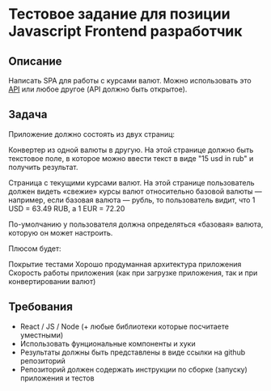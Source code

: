 # Тестовое задание для позиции Javascript Frontend разработчик

## Описание

Написать SPA для работы с курсами валют. Можно использовать это
[API](https://github.com/fawazahmed0/currency-api) или любое другое (API должно
быть открытое).

## Задача

Приложение должно состоять из двух страниц:

Конвертер из одной валюты в другую. На этой странице должно быть текстовое
поле, в которое можно ввести текст в виде "15 usd in rub" и получить результат.

Страница с текущими курсами валют. На этой странице пользователь должен видеть
«свежие» курсы валют относительно базовой валюты — например, если базовая
валюта — рубль, то пользователь видит, что 1 USD = 63.49 RUB, а 1 EUR = 72.20

По-умолчанию у пользователя должна определяться «базовая» валюта, которую он
может настроить.

Плюсом будет:

Покрытие тестами
Хорошо продуманная архитектура приложения
Скорость работы приложения (как при загрузке приложения, так и при конвертировании валют)

## Требования

* React / JS / Node (+ любые библиотеки которые посчитаете уместными)
* Использовать фунциональные компоненты и хуки
* Результаты должны быть представлены в виде ссылки на github репозиторий
* Репозиторий должен содержать инструкции по сборке (запуску) приложения и тестов


